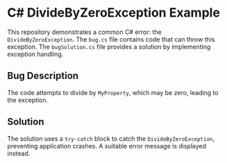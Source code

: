 # C# DivideByZeroException Example

This repository demonstrates a common C# error: the `DivideByZeroException`. The `bug.cs` file contains code that can throw this exception.  The `bugSolution.cs` file provides a solution by implementing exception handling.

## Bug Description
The code attempts to divide by `MyProperty`, which may be zero, leading to the exception.

## Solution
The solution uses a `try-catch` block to catch the `DivideByZeroException`, preventing application crashes. A suitable error message is displayed instead.